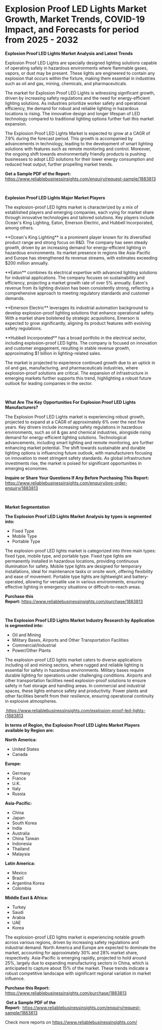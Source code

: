 <p><h1>Explosion Proof LED Lights Market Growth, Market Trends, COVID-19 Impact, and Forecasts for period from 2025 - 2032</h1></p><p><strong>Explosion Proof LED Lights Market Analysis and Latest Trends</strong></p>
<p><p>Explosion Proof LED Lights are specially designed lighting solutions capable of operating safely in hazardous environments where flammable gases, vapors, or dust may be present. These lights are engineered to contain any explosion that occurs within the fixture, making them essential in industries such as oil and gas, mining, chemicals, and pharmaceuticals.</p><p>The market for Explosion Proof LED Lights is witnessing significant growth, driven by increasing safety regulations and the need for energy-efficient lighting solutions. As industries prioritize worker safety and operational efficiency, the demand for robust and reliable lighting in hazardous locations is rising. The innovative design and longer lifespan of LED technology compared to traditional lighting options further fuel this market expansion.</p><p>The Explosion Proof LED Lights Market is expected to grow at a CAGR of 7.9% during the forecast period. This growth is accompanied by advancements in technology, leading to the development of smart lighting solutions with features such as remote monitoring and control. Moreover, the ongoing shift towards environmentally friendly products is pushing businesses to adopt LED solutions for their lower energy consumption and reduced heat output, further propelling market trends.</p></p>
<p><strong>Get a Sample PDF of the Report:&nbsp;</strong> <a href="https://www.reliablebusinessinsights.com/enquiry/request-sample/1883813?utm_campaign=2234&utm_medium=2&utm_source=Github&utm_content=ia&utm_term=12022025&utm_id=explosion-proof-led-lights">https://www.reliablebusinessinsights.com/enquiry/request-sample/1883813</a></p>
<p>&nbsp;</p>
<p><strong>Explosion Proof LED Lights Major Market Players</strong></p>
<p><p>The explosion-proof LED lights market is characterized by a mix of established players and emerging companies, each vying for market share through innovative technologies and tailored solutions. Key players include Ocean's King Lighting, Eaton, Emerson Electric, and Hubbell Incorporated, among others.</p><p>**Ocean's King Lighting** is a prominent player known for its diversified product range and strong focus on R&D. The company has seen steady growth, driven by an increasing demand for energy-efficient lighting in hazardous environments. Its market presence in regions like Asia-Pacific and Europe has strengthened its revenue streams, with estimates exceeding $200 million annually.</p><p>**Eaton** combines its electrical expertise with advanced lighting solutions for industrial applications. The company focuses on sustainability and efficiency, projecting a market growth rate of over 5% annually. Eaton's revenue from its lighting division has been consistently strong, reflecting a comprehensive approach to meeting regulatory standards and customer demands.</p><p>**Emerson Electric** leverages its industrial automation background to develop explosion-proof lighting solutions that enhance operational safety. With a market share bolstered by strategic acquisitions, Emerson is expected to grow significantly, aligning its product features with evolving safety regulations.</p><p>**Hubbell Incorporated** has a broad portfolio in the electrical sector, including explosion-proof LED lights. The company is focused on innovation and customer engagement, resulting in stable revenue growth, approximating $1 billion in lighting-related sales.</p><p>The market is projected to experience continued growth due to an uptick in oil and gas, manufacturing, and pharmaceuticals industries, where explosion-proof solutions are critical. The expansion of infrastructure in emerging markets further supports this trend, highlighting a robust future outlook for leading companies in the sector.</p></p>
<p>&nbsp;</p>
<p><strong>What Are The Key Opportunities For Explosion Proof LED Lights Manufacturers?</strong></p>
<p><p>The Explosion Proof LED Lights market is experiencing robust growth, projected to expand at a CAGR of approximately 6% over the next five years. Key drivers include increasing safety regulations in hazardous environments, such as oil & gas and chemical industries, alongside rising demand for energy-efficient lighting solutions. Technological advancements, including smart lighting and remote monitoring, are further enhancing market potential. The shift towards sustainable and durable lighting options is influencing future outlook, with manufacturers focusing on innovation to meet stringent safety standards. As global infrastructure investments rise, the market is poised for significant opportunities in emerging economies.</p></p>
<p><strong>Inquire or Share Your Questions If Any Before Purchasing This Report:</strong> <a href="https://www.reliablebusinessinsights.com/enquiry/pre-order-enquiry/1883813?utm_campaign=2234&utm_medium=2&utm_source=Github&utm_content=ia&utm_term=12022025&utm_id=explosion-proof-led-lights">https://www.reliablebusinessinsights.com/enquiry/pre-order-enquiry/1883813</a></p>
<p>&nbsp;</p>
<p><strong>Market Segmentation</strong></p>
<p><strong>The Explosion Proof LED Lights Market Analysis by types is segmented into:</strong></p>
<p><ul><li>Fixed Type</li><li>Mobile Type</li><li>Portable Type</li></ul></p>
<p><p>The explosion-proof LED lights market is categorized into three main types: fixed type, mobile type, and portable type. Fixed type lights are permanently installed in hazardous locations, providing continuous illumination for safety. Mobile type lights are designed for temporary installations, ideal for maintenance tasks or onsite work, offering flexibility and ease of movement. Portable type lights are lightweight and battery-operated, allowing for versatile use in various environments, ensuring effective lighting in emergency situations or difficult-to-reach areas.</p></p>
<p><strong>Purchase this Report:&nbsp;</strong><a href="https://www.reliablebusinessinsights.com/purchase/1883813?utm_campaign=2234&utm_medium=2&utm_source=Github&utm_content=ia&utm_term=12022025&utm_id=explosion-proof-led-lights">https://www.reliablebusinessinsights.com/purchase/1883813</a></p>
<p>&nbsp;</p>
<p><strong>The Explosion Proof LED Lights Market Industry Research by Application is segmented into:</strong></p>
<p><ul><li>Oil and Mining</li><li>Military Bases, Airports and Other Transportation Facilities</li><li>Commercial/Industrial</li><li>Power/Other Plants</li></ul></p>
<p><p>The explosion-proof LED lights market caters to diverse applications including oil and mining sectors, where rugged and reliable lighting is essential for safety in hazardous environments. Military bases require durable lighting for operations under challenging conditions. Airports and other transportation facilities need explosion-proof solutions to ensure safety in fuel storage and handling areas. In commercial and industrial spaces, these lights enhance safety and productivity. Power plants and other facilities benefit from their resilience, ensuring operational continuity in explosive atmospheres.</p></p>
<p><a href="https://www.reliablebusinessinsights.com/explosion-proof-led-lights-r1883813?utm_campaign=2234&utm_medium=2&utm_source=Github&utm_content=ia&utm_term=12022025&utm_id=explosion-proof-led-lights">&nbsp;https://www.reliablebusinessinsights.com/explosion-proof-led-lights-r1883813</a></p>
<p><strong>In terms of Region, the Explosion Proof LED Lights Market Players available by Region are:</strong></p>
<p>
    <p> <strong> North America: </strong>
        <ul>
            <li>United States</li>
            <li>Canada</li>
        </ul>
        </p> 
    <p> <strong> Europe: </strong>
        <ul>
            <li>Germany</li>
            <li>France</li>
            <li>U.K.</li>
            <li>Italy</li>
            <li>Russia</li>
        </ul>
        </p> 
    <p> <strong> Asia-Pacific: </strong>
        <ul>
            <li>China</li>
            <li>Japan</li>
            <li>South Korea</li>
            <li>India</li>
            <li>Australia</li>
            <li>China Taiwan</li>
            <li>Indonesia</li>
            <li>Thailand</li>
            <li>Malaysia</li>
        </ul>
        </p> 
    <p> <strong> Latin America: </strong>
        <ul>
            <li>Mexico</li>
            <li>Brazil</li>
            <li>Argentina Korea</li>
            <li>Colombia</li>
        </ul>
        </p> 
    <p> <strong> Middle East & Africa: </strong>
        <ul>
            <li>Turkey</li>
            <li>Saudi</li>
            <li>Arabia</li>
            <li>UAE</li>
            <li>Korea</li>
        </ul>
    </p>
    </p>
<p><p>The explosion-proof LED lights market is experiencing notable growth across various regions, driven by increasing safety regulations and industrial demand. North America and Europe are expected to dominate the market, accounting for approximately 30% and 28% market share, respectively. Asia-Pacific is emerging rapidly, projected to hold around 25%, largely due to expanding manufacturing sectors in China, which is anticipated to capture about 15% of the market. These trends indicate a robust competitive landscape with significant regional variation in market influence.</p></p>
<p><strong>Purchase this Report: </strong><a href="https://www.reliablebusinessinsights.com/purchase/1883813?utm_campaign=2234&utm_medium=2&utm_source=Github&utm_content=ia&utm_term=12022025&utm_id=explosion-proof-led-lights">https://www.reliablebusinessinsights.com/purchase/1883813</a></p>
<p>&nbsp;<strong>Get a Sample PDF of the Report:&nbsp;&nbsp;</strong><a href="https://www.reliablebusinessinsights.com/enquiry/request-sample/1883813?utm_campaign=2234&utm_medium=2&utm_source=Github&utm_content=ia&utm_term=12022025&utm_id=explosion-proof-led-lights">https://www.reliablebusinessinsights.com/enquiry/request-sample/1883813</a></p>
<p><strong></strong></p>
<p>Check more reports on <a href="https://www.reliablebusinessinsights.com/?utm_campaign=2234&utm_medium=2&utm_source=Github&utm_content=ia&utm_term=12022025&utm_id=explosion-proof-led-lights">https://www.reliablebusinessinsights.com/</a></p>